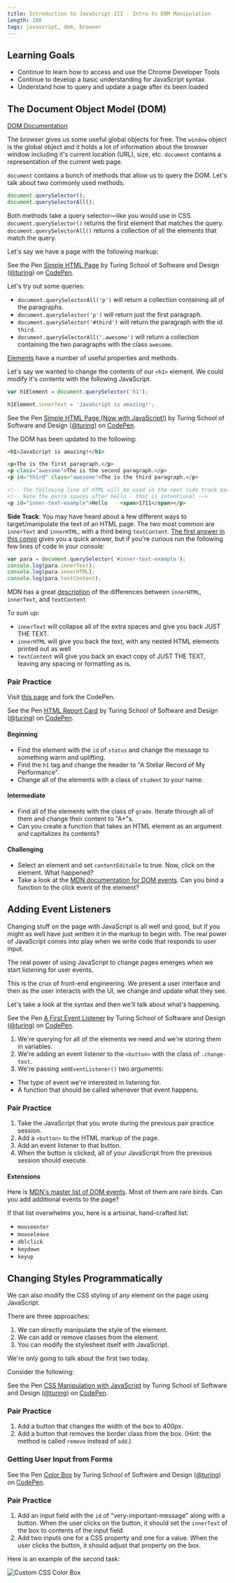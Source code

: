 ```yaml
---
title: Introduction to JavaScript III - Intro to DOM Manipulation
length: 180
tags: javascript, dom, browser
---
```


<!--  NOTE 12/01/16: add intro to basic for-loops to this lesson for updating innerText on querySelectAll-->

## Learning Goals

* Continue to learn how to access and use the Chrome Developer Tools
* Continue to develop a basic understanding for JavaScript syntax
* Understand how to query and update a page after its been loaded

## The Document Object Model (DOM)
[DOM Documentation](https://developer.mozilla.org/en-US/docs/Web/API/Document_Object_Model/Introduction)

The browser gives us some useful global objects for free. The `window` object is the global object and it holds a lot of information about the browser window including it's current location (URL), size, etc. `document` contains a representation of the current web page.

`document` contains a bunch of methods that allow us to query the DOM. Let's talk about two commonly used methods.

```js
document.querySelector();
document.querySelectorAll();
```

Both methods take a query selector—like you would use in CSS. `document.querySelector()` returns the first element that matches the query. `document.querySelectorAll()` returns a collection of all the elements that match the query.

Let's say we have a page with the following markup:

<p data-height="300" data-theme-id="23788" data-slug-hash="WxOKwo" data-default-tab="html,result" data-user="turing" data-embed-version="2" data-editable="true" class="codepen">See the Pen <a href="http://codepen.io/team/turing/pen/WxOKwo/">Simple HTML Page</a> by Turing School of Software and Design (<a href="http://codepen.io/turing">@turing</a>) on <a href="http://codepen.io">CodePen</a>.</p>
<script async src="//assets.codepen.io/assets/embed/ei.js"></script>

Let's try out some queries:

* `document.querySelectorAll('p')` will return a collection containing all of the paragraphs.
* `document.querySelector('p')` will return just the first paragraph.
* `document.querySelector('#third')` will return the paragraph with the id `third`.
* `document.querySelectorAll('.awesome')` will return a collection containing the two paragraphs with the class `awesome`.

[Elements](https://developer.mozilla.org/en-US/docs/Web/API/Element) have a number of useful properties and methods.

Let's say we wanted to change the contents of our `<h1>` element. We could modify it's contents with the following JavaScript.

```js
var h1Element = document.querySelector('h1');

h1Element.innerText = 'JavaScript is amazing!';
```

<p data-height="300" data-theme-id="23788" data-slug-hash="kXwjbv" data-default-tab="js,result" data-user="turing" data-embed-version="2" data-editable="true" class="codepen">See the Pen <a href="http://codepen.io/team/turing/pen/kXwjbv/">Simple HTML Page (Now with JavaScript!)</a> by Turing School of Software and Design (<a href="http://codepen.io/turing">@turing</a>) on <a href="http://codepen.io">CodePen</a>.</p>
<script async src="//assets.codepen.io/assets/embed/ei.js"></script>

The DOM has been updated to the following:

```html
<h1>JavaScript is amazing!</h1>

<p>The is the first paragraph.</p>
<p class="awesome">The is the second paragraph.</p>
<p id="third" class="awesome">The is the third paragraph.</p>
```

```html
<!-- The following line of HTML will be used in the next side track example -->
<!-- Note the extra spaces after hello - that is intentional -->
<p id="inner-text-example">Hello    <span>1711</span></p>
```

**Side Track**: You may have heard about a few different ways to target/manipulate the text of an HTML page. The two most common are `innerText` and `innerHTML`, with a third being `textContent`. [The first answer in this convo](https://teamtreehouse.com/community/innertext-vs-innerhtml) gives you a quick answer, but if you're curious run the following few lines of code in your console:

```js
var para = document.querySelector('#inner-text-example');
console.log(para.innerText);
console.log(para.innerHTML);
console.log(para.textContent);
```

MDN has a great [description](https://developer.mozilla.org/en-US/docs/Web/API/Node/textContent) of the differences between `innerHTML`, `innerText`, and `textContent`

To sum up:   
- `innerText` will collapse all of the extra spaces and give you back JUST THE TEXT.
- `innerHTML` will give you back the text, with any nested HTML elements printed out as well  
- `textContent` will give you back an exact copy of JUST THE TEXT, leaving any spacing or formatting as is.  

### Pair Practice

Visit <a href="http://codepen.io/team/turing/pen/GqEBqg" target="_blank">this page</a> and fork the CodePen.

<p data-height="300" data-theme-id="23788" data-slug-hash="GqEBqg" data-default-tab="html,result" data-user="turing" data-embed-version="2" data-editable="true" class="codepen">See the Pen <a href="http://codepen.io/team/turing/pen/GqEBqg/">HTML Report Card</a> by Turing School of Software and Design (<a href="http://codepen.io/turing">@turing</a>) on <a href="http://codepen.io">CodePen</a>.</p>
<script async src="//assets.codepen.io/assets/embed/ei.js"></script>

#### Beginning

* Find the element with the `id` of `status` and change the message to something warm and uplifting.
* Find the `h1` tag and change the header to "A Stellar Record of My Performance".
* Change all of the elements with a class of `student` to your name.

#### Intermediate

* Find all of the elements with the class of `grade`. Iterate through all of them and change their content to "A+"s.
* Can you create a function that takes an HTML element as an argument and capitalizes its contents?

#### Challenging

* Select an element and set `contentEditable` to true. Now, click on the element. What happened?
* Take a look at the [MDN documentation for DOM events][mdndom]. Can you bind a function to the click event of the element?

[mdndom]: https://developer.mozilla.org/en-US/docs/Web/API/Event

## Adding Event Listeners

Changing stuff on the page with JavaScript is all well and good, but if you might as well have just written it in the markup to begin with. The real power of JavaScript comes into play when we write code that responds to user input.

The real power of using JavaScript to change pages emerges when we start listening for user events.

This is the crux of front-end engineering. We present a user interface and then as the user interacts with the UI, we change and update what they see.

Let's take a look at the syntax and then we'll talk about what's happening.

<p data-height="300" data-theme-id="23788" data-slug-hash="qNjyAg" data-default-tab="js,result" data-user="turing" data-embed-version="2" data-editable="true" class="codepen">See the Pen <a href="http://codepen.io/team/turing/pen/qNjyAg/">A First Event Listener</a> by Turing School of Software and Design (<a href="http://codepen.io/turing">@turing</a>) on <a href="http://codepen.io">CodePen</a>.</p>
<script async src="//assets.codepen.io/assets/embed/ei.js"></script>

1. We're querying for all of the elements we need and we're storing them in variables.
2. We're adding an event listener to the `<button>` with the class of `.change-text`.
3. We're passing `addEventListener()` two arguments:
  - The type of event we're interested in listening for.
  - A function that should be called whenever that event happens.

### Pair Practice

1. Take the JavaScript that you wrote during the previous pair practice session.
2. Add a `<button>` to the HTML markup of the page.
3. Add an event listener to that button.
4. When the button is clicked, all of your JavaScript from the previous session should execute.

#### Extensions

Here is [MDN's master list of DOM events][events-mdn]. Most of them are rare birds. Can you add additional events to the page?

If that list overwhelms you, here is a artisinal, hand-crafted list:

- `mouseenter`
- `mouseleave`
- `dblclick`
- `keydown`
- `keyup`

[events-mdn]: https://developer.mozilla.org/en-US/docs/Web/Events

## Changing Styles Programmatically

We can also modify the CSS styling of any element on the page using JavaScript.

There are three approaches:

1. We can directly manipulate the style of the element.
2. We can add or remove classes from the element.
3. You can modify the stylesheet itself with JavaScript.

We're only going to talk about the first two today.

Consider the following:

<p data-height="300" data-theme-id="23788" data-slug-hash="grRjXA" data-default-tab="js,result" data-user="turing" data-embed-version="2" data-editable="true" class="codepen">See the Pen <a href="http://codepen.io/team/turing/pen/grRjXA/">CSS Manipulation with JavaScript</a> by Turing School of Software and Design (<a href="http://codepen.io/turing">@turing</a>) on <a href="http://codepen.io">CodePen</a>.</p>
<script async src="//assets.codepen.io/assets/embed/ei.js"></script>

### Pair Practice

1. Add a button that changes the width of the box to 400px.
2. Add a button that removes the border class from the box. (Hint: the method is called `remove` instead of `add`.)

### Getting User Input from Forms

<p data-height="300" data-theme-id="23788" data-slug-hash="akwjjr" data-default-tab="js,result" data-user="turing" data-embed-version="2" data-editable="true" class="codepen">See the Pen <a href="http://codepen.io/team/turing/pen/akwjjr/">Color Box</a> by Turing School of Software and Design (<a href="http://codepen.io/turing">@turing</a>) on <a href="http://codepen.io">CodePen</a>.</p>
<script async src="//assets.codepen.io/assets/embed/ei.js"></script>

### Pair Practice

1. Add an input field with the `id` of "very-important-message" along with a button. When the user clicks on the button, it should set the `innerText` of the box to contents of the input field.
2. Add two inputs one for a CSS property and one for a value. When the user clicks the button, it should adjust that property on the box.

Here is an example of the second task:

![Custom CSS Color Box](https://s3-us-west-2.amazonaws.com/s.cdpn.io/t-340/custom-css-modifier.gif)
